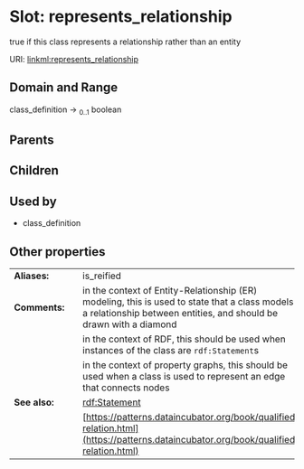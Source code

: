 
# Slot: represents_relationship


true if this class represents a relationship rather than an entity

URI: [linkml:represents_relationship](https://w3id.org/linkml/represents_relationship)


## Domain and Range

class_definition &#8594;  <sub>0..1</sub> boolean

## Parents


## Children


## Used by

 * class_definition

## Other properties

|  |  |  |
| --- | --- | --- |
| **Aliases:** | | is_reified |
| **Comments:** | | in the context of Entity-Relationship (ER) modeling, this is used to state that a class models a relationship between entities, and should be drawn with a diamond |
|  | | in the context of RDF, this should be used when instances of the class are `rdf:Statement`s |
|  | | in the context of property graphs, this should be used when a class is used to represent an edge that connects nodes |
| **See also:** | | [rdf:Statement](rdf:Statement) |
|  | | [https://patterns.dataincubator.org/book/qualified-relation.html](https://patterns.dataincubator.org/book/qualified-relation.html) |

